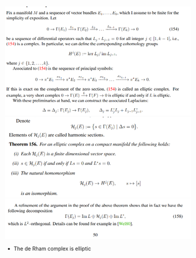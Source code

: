 ![](../attachments/Pasted%20image%2020210613131656.png)
![](../attachments/Pasted%20image%2020210613131716.png)
![](../attachments/Pasted%20image%2020210613131734.png)

- The de Rham complex is elliptic
